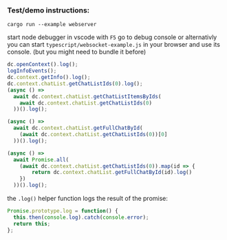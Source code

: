 ### Test/demo instructions:

```
cargo run --example webserver
```

start node debugger in vscode with `F5`
go to debug console or alternativly you can start `typescript/websocket-example.js` in your browser and use its console. (but you might need to bundle it before)

```js
dc.openContext().log();
logInfoEvents();
dc.context.getInfo().log();
dc.context.chatList.getChatListIds(0).log();
(async () =>
  await dc.context.chatList.getChatListItemsByIds(
    await dc.context.chatList.getChatListIds(0)
  ))().log();

(async () =>
  await dc.context.chatList.getFullChatById(
    (await dc.context.chatList.getChatListIds(0))[0]
  ))().log();

(async () =>
  await Promise.all(
    (await dc.context.chatList.getChatListIds(0)).map(id => {
        return dc.context.chatList.getFullChatById(id).log()
    })
  ))().log();
```

the `.log()` helper function logs the result of the promise:

```js
Promise.prototype.log = function() {
  this.then(console.log).catch(console.error);
  return this;
};
```
